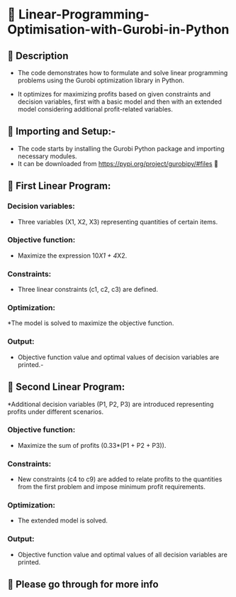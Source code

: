 # 🚀 Linear-Programming-Optimisation-with-Gurobi-in-Python
## 📝 Description
* The code demonstrates how to formulate and solve linear programming problems using the Gurobi optimization library in Python.
  
* It optimizes for maximizing profits based on given constraints and decision variables, first with a basic model and then with an extended model considering additional profit-related variables.

## 📝 Importing and Setup:-

* The code starts by installing the Gurobi Python package and importing necessary modules.
* It can be downloaded from https://pypi.org/project/gurobipy/#files 🔗

## 📝 First Linear Program:

### Decision variables: 
* Three variables (X1, X2, X3) representing quantities of certain items.
### Objective function:
* Maximize the expression 10*X1 + 4*X2.
### Constraints: 
* Three linear constraints (c1, c2, c3) are defined.
### Optimization:
*The model is solved to maximize the objective function.
### Output: 
* Objective function value and optimal values of decision variables are printed.-

## 📝 Second Linear Program:

*Additional decision variables (P1, P2, P3) are introduced representing profits under different scenarios.
### Objective function: 
* Maximize the sum of profits (0.33*(P1 + P2 + P3)).
### Constraints: 
* New constraints (c4 to c9) are added to relate profits to the quantities from the first problem and impose minimum profit requirements.
### Optimization: 
* The extended model is solved.
### Output: 
* Objective function value and optimal values of all decision variables are printed.

## 📖 Please go through for more info
